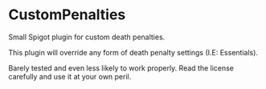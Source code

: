 # CustomPenalties
Small Spigot plugin for custom death penalties.

This plugin will override any form of death penalty settings (I.E: Essentials).

Barely tested and even less likely to work properly. Read the license carefully and use it at your own peril.
